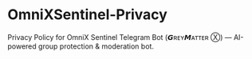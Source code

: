 # OmniXSentinel-Privacy
Privacy Policy for OmniX Sentinel Telegram Bot (𝙂ʀᴇʏ𝙈ᴀᴛᴛᴇʀ Ⓧ) — AI-powered group protection &amp; moderation bot.
